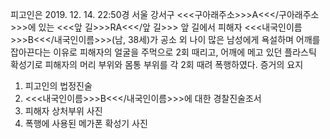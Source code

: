 피고인은 2019. 12. 14. 22:50경 서울 강서구 <<<구아래주소>>>A<<</구아래주소>>>에 있는 <<<앞 길>>>RA<<</앞 길>>> 앞 길에서 피해자 <<<내국인이름>>>B<<</내국인이름>>>(남, 38세)가 공소 외 나이 많은 남성에게 욕설하며 어깨를 잡아끈다는 이유로 피해자의 얼굴을 주먹으로 2회 때리고, 어깨에 메고 있던 플라스틱 확성기로 피해자의 머리 부위와 몸통 부위를 각 2회 때려 폭행하였다. 증거의 요지
1. 피고인의 법정진술
1. <<<내국인이름>>>B<<</내국인이름>>>에 대한 경찰진술조서
1. 피해자 상처부위 사진
1. 폭행에 사용된 메가폰 확성기 사진
